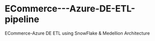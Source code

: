 # ECommerce---Azure-DE-ETL-pipeline
ECommerce-Azure DE ETL using SnowFlake &amp; Medellion Architecture
